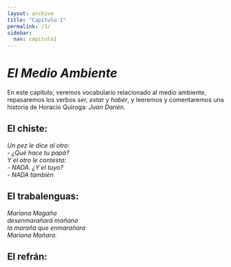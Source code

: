 ```yaml
---
layout: archive
title: "Capítulo 1"
permalink: /1/
sidebar:
  nav: capitulo1
---
```


# _El Medio Ambiente_

En este capítulo, veremos vocabulario relacionado al medio ambiente, repasaremos los verbos _ser, estar_ y _haber_, y leeremos y comentaremos una historia de Horacio Quiroga: _Juan Darién_.


## El chiste:

_Un pez le dice al otro:   
\- ¿Qué hace tu papá?   
Y el otro le contesta:   
\- NADA. ¿Y el tuyo?   
\- NADA también_   


## El trabalenguas:

_Mariana Magaña  
desenmarañará mañana  
la maraña que enmarañara  
Mariana Mañara._  


## El refrán:
